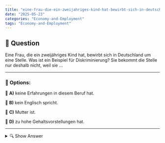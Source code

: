 ```yaml
---
title: "eine-frau-die-ein-zweijahriges-kind-hat-bewirbt-sich-in-deutschland-um-eine-stelle-was-ist-ein-beisp"
date: "2025-05-23"
categories: "Economy-and-Employment"
tags: "Economy-and-Employment"
---
```


## 📌 **Question**

Eine Frau, die ein zweijähriges Kind hat, bewirbt sich in Deutschland um eine Stelle. Was ist ein Beispiel für Diskriminierung? Sie bekommt die Stelle nur deshalb nicht, weil sie ...



---

### 📝 **Options:**

🔘 **A)** keine Erfahrungen in diesem Beruf hat.

🔘 **B)** kein Englisch spricht.

🔘 **C)** Mutter ist.

🔘 **D)** zu hohe Gehaltsvorstellungen hat.

---

<details>
  <summary>🔍 Show Answer</summary>

  <p>
💡  <b>Correct Answer:</b>  c
  </p>
  <p>
    📖<b>Explanation:</b>
    In Deutschland ist es gesetzlich verboten, Frauen aufgrund ihrer Mutterschaft zu diskriminieren. Das Allgemeine Gleichbehandlungsgesetz (AGG) schützt Arbeitnehmer vor Benachteiligung aufgrund ihrer Geschlechtsidentität und familiären Situation. Eine Frau, die eine Stelle nicht erhält allein weil sie Mutter ist, wird diskriminiert. Im Kontext der Frage, ist Antwort c ein Beispiel für Diskriminierung. Das AGG zielt darauf ab, gleiche Chancen für alle Bewerber zu gewährleisten, unabhängig von deren persönlichem Leben, insbesondere bei der Vereinbarkeit von Beruf und Familie. Diese Vorschrift soll sicherstellen, dass Mutterschaft nicht als Nachteil angesehen wird.
  </p>
</details>
